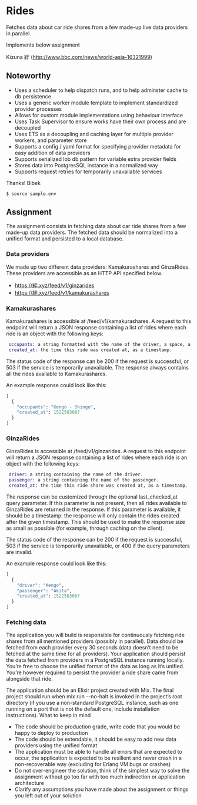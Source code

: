 # Rides

Fetches data about car ride shares from a few made-up live data providers in parallel.  

Implements below assignment

Kizuna 絆 (http://www.bbc.com/news/world-asia-16321999)

## Noteworthy
* Uses a scheduler to help dispatch runs, and to help adminster cache to db persistence
* Uses a generic worker module template to implement standardized provider processes
* Allows for custom module implementations using behaviour interface
* Uses Task Supervisor to ensure works have their own process and are decoupled
* Uses ETS as a decoupling and caching layer for multiple provider workers, and parameter store
* Supports a config / yaml format for specifying provider metadata for easy addition of data providers
* Supports serialized lob db pattern for variable extra provider fields
* Stores data into PostgresSQL instance in a normalized way
* Supports request retries for temporarily unavailable services

Thanks! Bibek


```elixir
$ source sample.env
```


## Assignment

The assignment consists in fetching data about car ride shares from a few made-up data providers. The fetched data should be normalized into a unified format and persisted to a local database.

### Data providers

We made up two different data providers: Kamakurashares and GinzaRides. These providers are accessible as an HTTP API specified below.

* https://絆.xyz/feed/v1/ginzarides
* https://絆.xyz/feed/v1/kamakurashares

### Kamakurashares

Kamakurashares is accessible at /feed/v1/kamakurashares. A request to this endpoint will return a JSON response containing a list of rides where each ride is an object with the following keys:

```elixir
 occupants: a string formatted with the name of the driver, a space, a hyphen (-), a space, and the name of the passenger.
 created_at: the time this ride was created at, as a timestamp.
```

The status code of the response can be 200 if the request is successful, or 503 if the service is temporarily unavailable. The response always contains all the rides available to Kamakurashares.

An example response could look like this:

```elixir
[
  {
    "occupants": "Kengo - Shingo",
    "created_at": 1522503067
  }
]
```
### GinzaRides

GinzaRides is accessible at /feed/v1/ginzarides. A request to this endpoint will return a JSON response containing a list of rides where each ride  is an object with the following keys:

```elixir
 driver: a string containing the name of the driver.
 passenger: a string containing the name of the passenger.
 created_at: the time this ride share was created at, as a timestamp.
```

The response can be customized through the optional last_checked_at query parameter. If this parameter is not present, then all rides available to GinzaRides are returned in the response. If this parameter is available, it should be a timestamp: the response will only contain the rides created after the given timestamp. This should be used to make the response size as small as possible (for example, through caching on the client).

The status code of the response can be 200 if the request is successful, 503 if the service is temporarily unavailable, or 400 if the query parameters are invalid.

An example response could look like this:

```elixir
[
  {
    "driver": "Kengo",
    "passenger": "Akita",
    "created_at": 1522503067
  }
]
```

### Fetching data

The application you will build is responsible for continuously fetching ride shares from all mentioned providers (possibly in parallel). Data should be fetched from each provider every 30 seconds (data doesn’t need to be fetched at the same time for all providers). Your application should persist the data fetched from providers in a PostgreSQL instance running locally. You’re free to choose the unified format of the data as long as it’s unified. You’re however required to persist the provider a ride share came from alongside that ride.

The application should be an Elixir project created with Mix. The final project should run when mix run --no-halt is invoked in the project’s root directory (if you use a non-standard PostgreSQL instance, such as one running on a port that is not the default one, include installation instructions).
What to keep in mind

* The code should be production grade, write code that you would be happy to deploy to production
* The code should be extendable, it should be easy to add new data providers using the unified format
* The application must be able to handle all errors that are expected to occur, the application is expected to be resilient and never crash in a non-recoverable way (excluding for Erlang VM bugs or crashes)
* Do not over-engineer the solution, think of the simplest way to solve the assignment without go too far with too much indirection or application architecture
* Clarify any assumptions you have made about the assignment or things you left out of your solution
